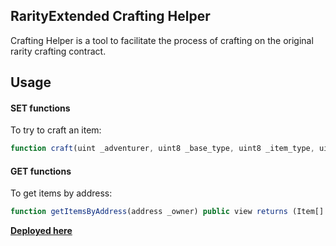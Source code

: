 ## RarityExtended Crafting Helper

Crafting Helper is a tool to facilitate the process of crafting on the original rarity crafting contract.

## Usage

#### SET functions

To try to craft an item:

```js
function craft(uint _adventurer, uint8 _base_type, uint8 _item_type, uint _crafting_materials) external;
```

#### GET functions

To get items by address:

```js
function getItemsByAddress(address _owner) public view returns (Item[] memory);
```

**[Deployed here]()**